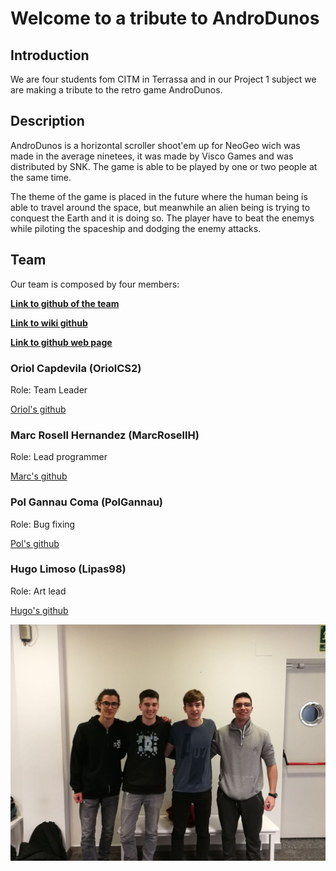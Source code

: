 # Welcome to a tribute to AndroDunos

## Introduction

We are four students fom CITM in Terrassa and in our Project 1 subject we are making a tribute to the retro game AndroDunos.

## Description

AndroDunos is a horizontal scroller shoot'em up for NeoGeo wich was made in the average ninetees, it was made by Visco Games and was distributed by SNK. The game is able to be played by one or two people at the same time.

The theme of the game is placed in the future where the human being is able to travel around the space, but meanwhile an alien being is trying to conquest the Earth and it is doing so. The player have to beat the enemys while piloting the spaceship and dodging the enemy attacks.

## Team

Our team is composed by four members:

**[Link to github of the team](https://polgannau.github.io/Projecte1/)**

**[Link to  wiki github](https://github.com/PolGannau/Projecte1/wiki)**

**[Link to github web page](https://polgannau.github.io/Projecte1/)**

### Oriol Capdevila (OriolCS2)
Role: Team Leader

[Oriol's github](https://github.com/OriolCS2)

### Marc Rosell Hernandez (MarcRosellH)
Role: Lead programmer

[Marc's github](https://github.com/MarcRosellH)

### Pol Gannau Coma (PolGannau)
Role: Bug fixing

[Pol's github](https://github.com/PolGannau)

### Hugo Limoso (Lipas98)
Role: Art lead

[Hugo's github](https://github.com/Lipas98)

![Team photo](https://github.com/PolGannau/Projecte1/blob/master/Team%20photo.jpeg)
